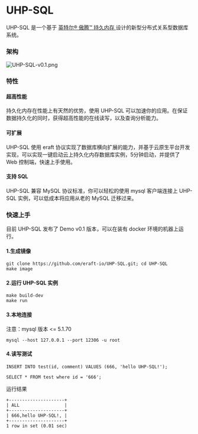 
# UHP-SQL
UHP-SQL 是一个基于 [英特尔® 傲腾™ 持久内存 ](https://www.intel.cn/content/www/cn/zh/architecture-and-technology/optane-dc-persistent-memory.html) 设计的新型分布式关系型数据库系统。

### 架构

![UHP-SQL-v0.1.png](https://tva1.sinaimg.cn/large/006n3WWAly1gy0tvo3215j30qr0lydj1.jpg)

### 特性

#### 超高性能
持久化内存在性能上有天然的优势，使用 UHP-SQL 可以加速你的应用。在保证数据持久化的同时，获得超高性能的在线读写，以及查询分析能力。

#### 可扩展
UHP-SQL 使用 eraft 协议实现了数据库横向扩展的能力，并基于云原生平台开发实现，可以实现一键启动云上持久化内存数据库实例，5分钟启动，并提供了 Web 控制端，快速上手使用。

#### 支持 SQL
UHP-SQL 兼容 MySQL 协议标准，你可以轻松的使用 mysql 客户端连接上 UHP-SQL 实例，可以低成本将应用从老的 MySQL 迁移过来。

### 快速上手

目前 UHP-SQL 发布了 Demo v0.1 版本，可以在装有 docker 环境的机器上运行。

#### 1.生成镜像

```
git clone https://github.com/eraft-io/UHP-SQL.git; cd UHP-SQL
make image
```

#### 2.运行 UHP-SQL 实例
```
make build-dev
make run
```

#### 3.本地连接
注意：mysql 版本 <= 5.1.70

```
mysql --host 127.0.0.1 --port 12306 -u root
```

#### 4.读写测试
```
INSERT INTO test(id, comment) VALUES (666, 'hello UHP-SQL!');

SELECT * FROM test where id = '666';
```
运行结果

```
+---------------------+
| ALL                 |
+---------------------+
| 666,hello UHP-SQL!, |
+---------------------+
1 row in set (0.01 sec)
```
